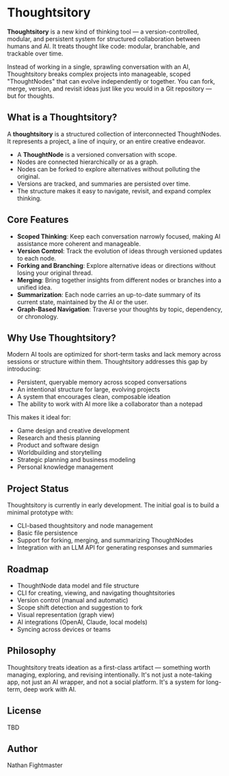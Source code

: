 # Thoughtsitory

**Thoughtsitory** is a new kind of thinking tool — a version-controlled, modular, and persistent system for structured collaboration between humans and AI. It treats thought like code: modular, branchable, and trackable over time.

Instead of working in a single, sprawling conversation with an AI, Thoughtsitory breaks complex projects into manageable, scoped "ThoughtNodes" that can evolve independently or together. You can fork, merge, version, and revisit ideas just like you would in a Git repository — but for thoughts.

## What is a Thoughtsitory?

A **thoughtsitory** is a structured collection of interconnected ThoughtNodes. It represents a project, a line of inquiry, or an entire creative endeavor.

- A **ThoughtNode** is a versioned conversation with scope.
- Nodes are connected hierarchically or as a graph.
- Nodes can be forked to explore alternatives without polluting the original.
- Versions are tracked, and summaries are persisted over time.
- The structure makes it easy to navigate, revisit, and expand complex thinking.

## Core Features

- **Scoped Thinking**: Keep each conversation narrowly focused, making AI assistance more coherent and manageable.
- **Version Control**: Track the evolution of ideas through versioned updates to each node.
- **Forking and Branching**: Explore alternative ideas or directions without losing your original thread.
- **Merging**: Bring together insights from different nodes or branches into a unified idea.
- **Summarization**: Each node carries an up-to-date summary of its current state, maintained by the AI or the user.
- **Graph-Based Navigation**: Traverse your thoughts by topic, dependency, or chronology.

## Why Use Thoughtsitory?

Modern AI tools are optimized for short-term tasks and lack memory across sessions or structure within them. Thoughtsitory addresses this gap by introducing:

- Persistent, queryable memory across scoped conversations
- An intentional structure for large, evolving projects
- A system that encourages clean, composable ideation
- The ability to work with AI more like a collaborator than a notepad

This makes it ideal for:

- Game design and creative development
- Research and thesis planning
- Product and software design
- Worldbuilding and storytelling
- Strategic planning and business modeling
- Personal knowledge management

## Project Status

Thoughtsitory is currently in early development. The initial goal is to build a minimal prototype with:

- CLI-based thoughtsitory and node management
- Basic file persistence
- Support for forking, merging, and summarizing ThoughtNodes
- Integration with an LLM API for generating responses and summaries

## Roadmap

- ThoughtNode data model and file structure
- CLI for creating, viewing, and navigating thoughtsitories
- Version control (manual and automatic)
- Scope shift detection and suggestion to fork
- Visual representation (graph view)
- AI integrations (OpenAI, Claude, local models)
- Syncing across devices or teams

## Philosophy

Thoughtsitory treats ideation as a first-class artifact — something worth managing, exploring, and revising intentionally. It's not just a note-taking app, not just an AI wrapper, and not a social platform. It's a system for long-term, deep work with AI.

## License

TBD

## Author

Nathan Fightmaster  
